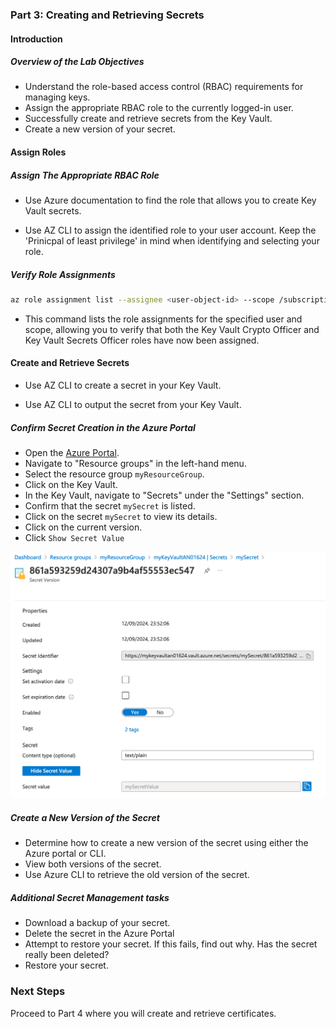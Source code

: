 ### Part 3: Creating and Retrieving Secrets

#### Introduction

##### **Overview of the Lab Objectives**
- Understand the role-based access control (RBAC) requirements for managing keys.
- Assign the appropriate RBAC role to the currently logged-in user.
- Successfully create and retrieve secrets from the Key Vault.
- Create a new version of your secret.

#### Assign Roles

##### Assign The Appropriate RBAC Role

- Use Azure documentation to find the role that allows you to create Key Vault secrets.

- Use AZ CLI to assign the identified role to your user account. Keep the 'Prinicpal of least privilege' in mind when identifying and selecting your role.

##### Verify Role Assignments

```bash
az role assignment list --assignee <user-object-id> --scope /subscriptions/<subscription-id>/resourceGroups/myResourceGroup/providers/Microsoft.KeyVault/vaults/<key-vault-name> --output table
```

- This command lists the role assignments for the specified user and scope, allowing you to verify that both the Key Vault Crypto Officer and Key Vault Secrets Officer roles have now been assigned.

#### Create and Retrieve Secrets

- Use AZ CLI to create a secret in your Key Vault. 

- Use AZ CLI to output the secret from your Key Vault.

##### Confirm Secret Creation in the Azure Portal
- Open the [Azure Portal](https://portal.azure.com/).
- Navigate to "Resource groups" in the left-hand menu.
- Select the resource group `myResourceGroup`.
- Click on the Key Vault.
- In the Key Vault, navigate to "Secrets" under the "Settings" section.
- Confirm that the secret `mySecret` is listed.
- Click on the secret `mySecret` to view its details.
- Click on the current version.
- Click `Show Secret Value`

![alt text](images/Part3-a.png)

##### Create a New Version of the Secret

- Determine how to create a new version of the secret using either the Azure portal or CLI. 
- View both versions of the secret.
- Use Azure CLI to retrieve the old version of the secret.

##### Additional Secret Management tasks
- Download a backup of your secret. 
- Delete the secret in the Azure Portal
- Attempt to restore your secret. If this fails, find out why. Has the secret really been deleted?
- Restore your secret.

### Next Steps  
Proceed to Part 4 where you will create and retrieve certificates.